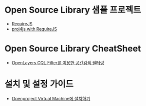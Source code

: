 # Open Source Library 샘플 프로젝트
- [RequireJS](https://hanjoongcho.github.io/awesome-bokjeong/RequireJS/index)
- [proj4js with RequireJS](https://hanjoongcho.github.io/awesome-bokjeong/proj4js/index)

# Open Source Library CheatSheet
- [OpenLayers CQL Filter를 이용한 공간검색 필터링](openlayers_cql_filter.md.md)

# 설치 및 설정 가이드
- [Openproject Virtual Machine에 설치하기](openproject_vm.md)
